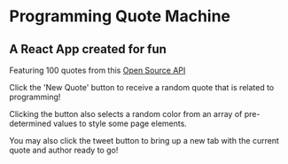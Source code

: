 # Programming Quote Machine

## A React App created for fun

Featuring 100 quotes from this [Open Source API](https://programming-quotes-api.azurewebsites.net/)

Click the 'New Quote' button to receive a random quote that is related to programming!

Clicking the button also selects a random color from an array of pre-determined values to style some page elements.

You may also click the tweet button to bring up a new tab with the current quote and author ready to go!